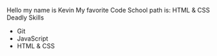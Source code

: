 Hello my name is Kevin
My favorite Code School path is:
HTML & CSS
Deadly Skills
* Git
* JavaScript
* HTML & CSS
